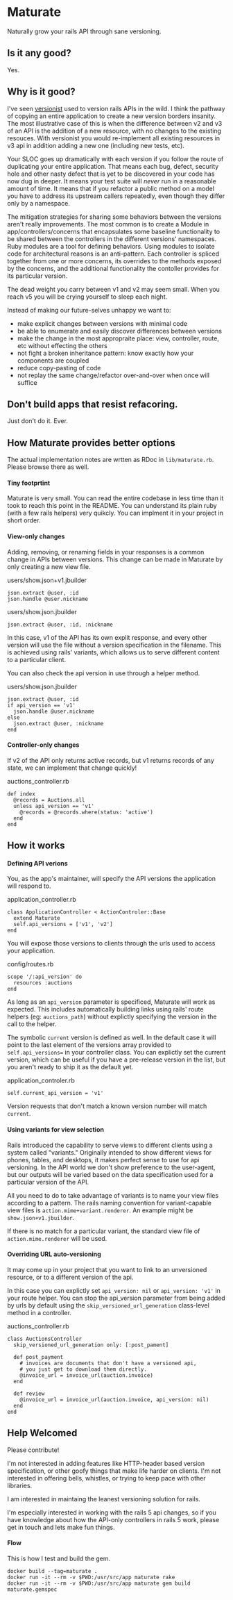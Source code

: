 # Maturate

Naturally grow your rails API through sane versioning.

## Is it any good?

Yes.

## Why is it good?

I've seen [versionist][versionist] used to version rails APIs in the wild.
I think the pathway of copying an entire application to create a new version
borders insanity.
The most illustrative case of this is when the difference between v2 and v3
of an API is the addition of a new resource,
with no changes to the existing resouces.
With versionist you would re-implement all existing resources in v3 api
in addition adding a new one (including new tests, etc).

Your SLOC goes up dramatically with each version if you follow the
route of duplicating your entire application.
That means each bug, defect, security hole and other nasty defect that
is yet to be discovered in your code has now dug in deeper.
It means your test suite will *never* run in a reasonable amount of time.
It means that if you refactor a public method on a model
you have to address its upstream callers repeatedly,
even though they differ only by a namespace.

The mitigation strategies for sharing some behaviors between the versions
aren't really improvements.
The most common is to create a Module in app/controllers/concerns that
encapsulates some baseline functionality to be shared between the controllers
in the different versions' namespaces.
Ruby modules are a tool for defining behaviors.
Using modules to isolate code for architectural reasons is an anti-pattern.
Each controller is spliced together from one or more concerns,
its overrides to the methods exposed by the concerns,
and the additional functionality the contoller provides for its particular
version.

The dead weight you carry between v1 and v2 may seem small.
When you reach v5 you will be crying yourself to sleep each night.

Instead of making our future-selves unhappy we want to:
* make explicit changes between versions with minimal code
* be able to enumerate and easily discover differences between versions
* make the change in the most appropraite place: view, controller, route, etc
  without effecting the others
* not fight a broken inheritance pattern: know exactly how your components are
  coupled
* reduce copy-pasting of code
* not replay the same change/refactor over-and-over when once will suffice

## Don't build apps that resist refacoring.

Just don't do it. Ever.

## How Maturate provides better options

The actual implementation notes are wrtten as RDoc in `lib/maturate.rb`.
Please browse there as well.

#### Tiny footprtint

Maturate is very small.
You can read the entire codebase in less time than it took to reach this point
in the README.
You can understand its plain ruby (with a few rails helpers) very quikcly.
You can implment it in your project in short order.

#### View-only changes

Adding, removing, or renaming fields in your responses is a common change
in APIs between versions.
This change can be made in Maturate by only creating a new view file.

users/show.json+v1.jbuilder

    json.extract @user, :id
    json.handle @user.nickname

users/show.json.jbuilder

    json.extract @user, :id, :nickname

In this case,
v1 of the API has its own explit response, and every other version will use
the file without a version specification in the filename.
This is achieved using rails' variants,
which allows us to serve different content to a particular client.

You can also check the api version in use through a helper method.

users/show.json.jbuilder

    json.extract @user, :id
    if api_version == 'v1'
      json.handle @user.nickname
    else
      json.extract @user, :nickname
    end

#### Controller-only changes

If v2 of the API only returns active records,
but v1 returns records of any state,
we can implement that change quickly!

auctions_controller.rb

    def index
      @records = Auctions.all
      unless api_version == 'v1'
        @records = @records.where(status: 'active')
      end
    end

## How it works

#### Defining API verions

You,
as the app's maintainer,
will specify the API versions the application will respond to.

application_controller.rb

    class ApplicationController < ActionControler::Base
      extend Maturate
      self.api_versions = ['v1', 'v2']
    end

You will expose those versions to clients through the urls used to access
your application.

config/routes.rb

    scope '/:api_version' do
      resources :auctions
    end

As long as an `api_version` parameter is specificed,
Maturate will work as expected.
This includes automatically building links using rails' route helpers
(eg: `auctions_path`)
without explictly specifying the version in the call to the helper.

The symbolic `current` version is defined as well.
In the default case it will point to the last element of the versions
array provided to `self.api_versions=` in your controller class.
You can explictly set the current version,
which can be useful if you have a pre-release version in the list,
but you aren't ready to ship it as the default yet.

application_controler.rb

    self.current_api_version = 'v1'

Version requests that don't match a known version number will match `current`.

#### Using variants for view selection

Rails introduced the capability to serve views to different clients using
a system called "variants."
Originally intended to show different views for phones, tables, and desktops,
it makes perfect sense to use for api versioning.
In the API world we don't show preference to the user-agent,
but our outputs will be varied based on the data specification used for a
particular version of the API.

All you need to do to take advantage of variants is to name your view files
according to a pattern.
The rails naming convention for variant-capable view files is
`action.mime+variant.renderer`.
An example might be `show.json+v1.jbuilder`.

If there is no match for a particular variant,
the standard view file of `action.mime.renderer` will be used.

#### Overriding URL auto-versioning

It may come up in your project that you want to link to an unversioned
resource,
or to a different version of the api.

In this case you can explictly set `api_version: nil` or `api_version: 'v1'`
in your route helper.
You can stop the api_version parameter from being added by urls by default
using the `skip_versioned_url_generation` class-level method in a controller.

auctions_controller.rb

    class AuctionsController
      skip_versioned_url_generation only: [:post_pament]

      def post_payment
        # invoices are documents that don't have a versioned api,
        # you just get to download them directly.
        @invoice_url = invoice_url(auction.invoice)
      end

      def review
        @invoice_url = invoice_url(auction.invoice, api_version: nil)
      end
    end

## Help Welcomed

Please contribute!

I'm not interested in adding features like HTTP-header based version
specification,
or other goofy things that make life harder on clients.
I'm not interested in offering bells, whistles, or trying to keep pace
with other libraries.

I am interested in maintaing the leanest versioning solution for rails.

I'm especially interested in working with the rails 5 api changes,
so if you have knowledge about how the API-only controllers in rails 5 work,
please get in touch and lets make fun things.

#### Flow

This is how I test and build the gem.

    docker build --tag=maturate .
    docker run -it --rm -v $PWD:/usr/src/app maturate rake
    docker run -it --rm -v $PWD:/usr/src/app maturate gem build maturate.gemspec




[versionist]: https://rubygems.org/gems/versionist
